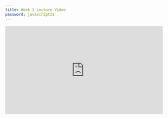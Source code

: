 ```yaml
---
title: Week 3 Lecture Video
password: javascript21
---
```




<style>.embed-container { position: relative; padding-bottom: 56.25%; height: 0; overflow: hidden; max-width: 100%; } .embed-container iframe, .embed-container object, .embed-container embed { position: absolute; top: 0; left: 0; width: 100%; height: 100%; }</style><div class='embed-container'><iframe src='https://www.youtube.com/embed/Q5kQZb-iYt0' frameborder='0' allowfullscreen></iframe></div>